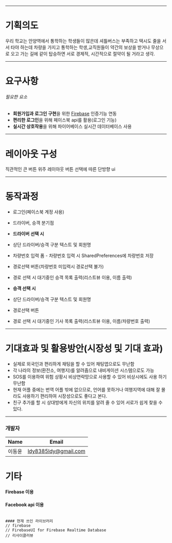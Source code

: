 ---

# 기획의도
우리 학교는 안양역에서 통학하는 학생들이 많은데 셔틀버스는 부족하고 택시도 줄을 서서 타야 하는데 차량을 가지고 통학하는 학생,교직원들이 약간의 보상을 받거나 무상으로 오고 가는 길에 같이 탑승하면 서로 경제적, 시간적으로 절약이 될 거라고 생각.
***
 
# 요구사항
###### 필요한 요소 

* **회원가입과 로그인 구현**을 위한 [Firebase](https://firebase.google.com/) 인증기능 연동
* **편리한 로그인**을 위해 페이스북 api를 활용(로그인 기능)
* **실시간 상호작용**을 위해 파이어베이스 실시간 데이터베이스 사용
***

# 레이아웃 구성
직관적인 큰 버튼 위주 레이아웃
버튼 선택에 따른 단방향 ui
***

# 동작과정
* 로그인(페이스북 계정 사용)
* 드라이버, 승객 분기점
* **드라이버 선택 시**
* 상단 드라이버/승객 구분 텍스트 및 회원명
* 차량번호 입력 폼 - 차량번호 입력 시 SharedPreferences에 차량번호 저장
* 경로선택 버튼(차량번호 미입력시 경로선택 불가)
* 경로 선택 시 대기중인 승객 목록 출력(리스트뷰 이용, 이름 출력)

* **승객 선택 시**
* 상단 드라이버/승객 구분 텍스트 및 회원명
* 경로선택 버튼
* 경로 선택 시 대기중인 기사 목록 출력(리스트뷰 이용, 이름/차량번호 출력)
***

# 기대효과 및 활용방안(시장성 및 기대 효과)
* 실제로 외국인과 편리하게 채팅을 할 수 있어 채팅앱으로도 무난함
* 각 나라의 정보(환전소, 여행지)를 알려줌으로 내비게이션 시스템으로도 가능
* SOS를 이용하여 위험 상황시 비상연락망으로 사용할 수 있어 비상시에도 사용	하기 무난함
* 현재 어플 중에는 번역 어플 밖에 없으므로, 언어를 못하거나 여행지역에 대해 잘 몰라도 사용하기 편리하여 시장성으로도 좋다고 본다.
* 친구 추가를 할 시 상대방에게 자신의 위치를 알려 줄 수 있어 서로가 쉽게 찾을 수 있다.
***
### 개발자
| Name | Email |
| - | - |
| 이동윤| ldy8385ldy@gmail.com |

# 기타
#### Firebase 이용
#### Facebook api 이용

```

#### 현재 쓰인 라이브러리
// firebase
// FirebaseUI for Firebase Realtime Database
// 리사이클러뷰

